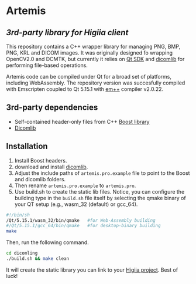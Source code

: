 # Artemis

## _3rd-party library for Higiia client_

This repository contains a C++ wrapper library for managing PNG, BMP, PNG, KRL and DICOM images. It was originally designed fo wrapping OpenCV2.0 and DCMTK, but currently it relies on [Qt SDK](https://www.qt.io/download) and [dicomlib](https://github.com/marcosivni/dicomlib) for performing file-based operations.


Artemis code can be compiled under Qt for a broad set of platforms, including WebAssembly. The repository version was succesfully compiled with Emscripten coupled to Qt 5.15.1 with [em++](https://emscripten.org/docs/getting_started/downloads.html) compiler v2.0.22.

## 3rd-party dependencies

- Self-contained header-only files from C++ [Boost library](https://www.boost.org/users/download/)
- [Dicomlib](https://github.com/marcosivni/dicomlib)

## Installation

1. Install Boost headers.
2. download and install [dicomlib]((https://github.com/marcosivni/dicomlib)).
3. Adjust the include paths of `artemis.pro.example` file to point to the Boost and dicomlib folders. 
4. Then rename `artemis.pro.example` to `artemis.pro`. 
5. Use build.sh to create the static lib files. Notice, you can configure the building type in the `build.sh` file itself by selecting the qmake binary of your QT setup (e.g., wasm\_32 (default) or gcc\_64).

```sh
#!/bin/sh
/Qt/5.15.1/wasm_32/bin/qmake   #for Web-Assembly building
#/Qt/5.15.1/gcc_64/bin/qmake   #for desktop-binary building
make
```

Then, run the following command.

```sh
cd dicomling
./build.sh && make clean
```

It will create the static library you can link to your [Higiia project](https://github.com/marcosivni/higiia). Best of luck!

